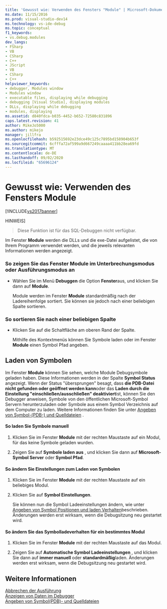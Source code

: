```yaml
---
title: 'Gewusst wie: Verwenden des Fensters "Module" | Microsoft-Dokumentation'
ms.date: 11/15/2016
ms.prod: visual-studio-dev14
ms.technology: vs-ide-debug
ms.topic: conceptual
f1_keywords:
- vs.debug.modules
dev_langs:
- FSharp
- VB
- CSharp
- C++
- JScript
- VB
- CSharp
- C++
helpviewer_keywords:
- debugger, Modules window
- Modules window
- executable files, displaying while debugging
- debugging [Visual Studio], displaying modules
- DLLs, displaying while debugging
- modules, displaying
ms.assetid: d840fdca-b035-4452-b652-72580c831896
caps.latest.revision: 41
author: MikeJo5000
ms.author: mikejo
manager: jillfra
ms.openlocfilehash: b592515692e23dce49c125c7895bd158904b653f
ms.sourcegitcommit: 6cfffa72af599a9d667249caaaa411bb28ea69fd
ms.translationtype: MT
ms.contentlocale: de-DE
ms.lasthandoff: 09/02/2020
ms.locfileid: "65696124"
---
```

# <a name="how-to-use-the-modules-window"></a>Gewusst wie: Verwenden des Fensters Module
[!INCLUDE[vs2017banner](../includes/vs2017banner.md)]

HINWEIS]
> Diese Funktion ist für das SQL-Debuggen nicht verfügbar.  
  
 Im Fenster **Module** werden die DLLs und die exe-Datei aufgelistet, die von Ihrem Programm verwendet werden, und die jeweils relevanten Informationen werden angezeigt.  
  
### <a name="to-display-the-modules-window-in-break-mode-or-in-run-mode"></a>So zeigen Sie das Fenster Module im Unterbrechungsmodus oder Ausführungsmodus an  
  
- Wählen Sie im Menü **Debuggen** die Option **Fenster**aus, und klicken Sie dann auf **Module**.  
  
     Module werden im Fenster **Module** standardmäßig nach der Ladereihenfolge sortiert. Sie können sie jedoch nach einer beliebigen Spalte sortieren.  
  
### <a name="to-sort-by-any-column"></a>So sortieren Sie nach einer beliebigen Spalte  
  
- Klicken Sie auf die Schaltfläche am oberen Rand der Spalte.  
  
     Mithilfe des Kontextmenüs können Sie Symbole laden oder im Fenster **Module** einen Symbol Pfad angeben.  
  
## <a name="loading-symbols"></a>Laden von Symbolen  
 Im Fenster **Module** können Sie sehen, welche Module Debugsymbole geladen haben. Diese Informationen werden in der Spalte **Symbol Status** angezeigt. Wenn der Status "übersprungen" besagt, dass **die PDB-Datei nicht gefunden oder geöffnet werden kann**oder das **Laden durch die Einstellung "einschließen/ausschließen" deaktiviert**ist, können Sie den Debugger anweisen, Symbole von den öffentlichen Microsoft-Symbol Servern herunterzuladen oder Symbole aus einem Symbol Verzeichnis auf dem Computer zu laden. Weitere Informationen finden Sie unter [Angeben von Symbol-(PDB-) und Quelldateien](../debugger/specify-symbol-dot-pdb-and-source-files-in-the-visual-studio-debugger.md) .  
  
#### <a name="to-load-symbols-manually"></a>So laden Sie Symbole manuell  
  
1. Klicken Sie im Fenster **Module** mit der rechten Maustaste auf ein Modul, für das keine Symbole geladen wurden.  
  
2. Zeigen Sie auf **Symbole laden aus** , und klicken Sie dann auf **Microsoft-Symbol Server** oder **Symbol Pfad**.  
  
#### <a name="to-change-symbol-load-settings"></a>So ändern Sie Einstellungen zum Laden von Symbolen  
  
1. Klicken Sie im Fenster **Module** mit der rechten Maustaste auf ein beliebiges Modul.  
  
2. Klicken Sie auf **Symbol Einstellungen**.  
  
     Sie können nun die Symbol Ladeeinstellungen ändern, wie unter [Angeben von Symbol Positionen und laden Verhalten](../debugger/specify-symbol-dot-pdb-and-source-files-in-the-visual-studio-debugger.md#BKMK_Specify_symbol_locations_and_loading_behavior)beschrieben. Änderungen werden erst wirksam, wenn die Debugsitzung neu gestartet wird.  
  
#### <a name="to-change-symbol-load-behavior-for-a-specific-module"></a>So ändern Sie das Symbolladeverhalten für ein bestimmtes Modul  
  
1. Klicken Sie im Fenster **Module** mit der rechten Maustaste auf das Modul.  
  
2. Zeigen Sie auf **Automatische Symbol Ladeeinstellungen** , und klicken Sie dann auf **immer manuell** oder **standardmäßig**laden. Änderungen werden erst wirksam, wenn die Debugsitzung neu gestartet wird.  
  
## <a name="see-also"></a>Weitere Informationen  
 [Abbrechen der Ausführung](https://msdn.microsoft.com/30fc4643-f337-4651-b1ff-f2de2c098d40)   
 [Anzeigen von Daten im Debugger](../debugger/viewing-data-in-the-debugger.md)   
 [Angeben von Symbol(PDB)- und Quelldateien](../debugger/specify-symbol-dot-pdb-and-source-files-in-the-visual-studio-debugger.md)
